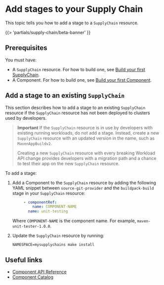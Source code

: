 # Add stages to your Supply Chain

This topic tells you how to add a stage to a `SupplyChain` resource.

{{> 'partials/supply-chain/beta-banner' }}

## Prerequisites

You must have:

- A `SupplyChain` resource. For how to build one, see
  [Build your first SupplyChain](my-first-supply-chain.hbs.md).
- A Component. For how to build one, see [Build your first Component](my-first-component.hbs.md).

## Add a stage to an existing `SupplyChain`

This section describes how to add a stage to an existing `SupplyChain` resource if the `SupplyChain`
resource has not been deployed to clusters used by developers.

> **Important** If the `SupplyChain` resource is in use by developers with existing running
> workloads, do not add a stage. Instead, create a new `SupplyChain` resource with an updated version
> in the name, such as `MavenAppBuildv2`.
>
> Creating a new `SupplyChain` resource with every breaking Workload API change provides developers
> with a migration path and a chance to test their app on the new `SupplyChain` resource.

To add a stage:

1. Add a Component to the `SupplyChain` resource by adding the following YAML snippet between
   `source-git-provider` and the `buildpack-build` stage in your `SupplyChain` resource:

    ```yaml
         - componentRef:
             name: COMPONENT-NAME
           name: unit-testing
    ```

    Where `COMPONENT-NAME` is the component name. For example, `maven-unit-tester-1.0.0`.

1. Update the `SupplyChain` resource by running:

   ```console
   NAMESPACE=mysupplychains make install
   ```

## Useful links

- [Component API Reference](../../reference/api/component.hbs.md)
- [Component Catalog](../../reference/catalog/about.hbs.md)